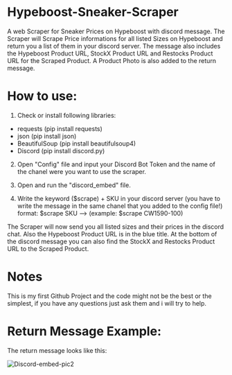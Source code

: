 # Hypeboost-Sneaker-Scraper
A web Scraper for Sneaker Prices on Hypeboost with discord message.
The Scraper will Scrape Price informations for all listed Sizes on Hypeboost and return
you a list of them in your discord server.
The message also includes the Hypeboost Product URL, StockX Product URL and Restocks Product URL for the Scraped Product.
A Product Photo is also added to the return message.




# How to use:

1. Check or install following libraries:

+ requests (pip install requests)
+ json (pip install json)
+ BeautifulSoup (pip install beautifulsoup4)
+ Discord (pip install discord.py)


2. Open "Config" file and input your Discord Bot Token and the name of the chanel were you want to use the scraper.


3. Open and run the "discord_embed" file.

4. Write the keyword ($scrape) + SKU in your discord server (you have to write the message in the same chanel that you added to the config file!)
   format: $scrape SKU --> (example: $scrape CW1590-100)


The Scraper will now send you all listed sizes and their prices in the discord chat.
Also the Hypeboost Product URL is in the blue title.
At the bottom of the discord message you can also find the StockX and Restocks Product URL to the Scraped Product.




# Notes
This is my first Github Project and the code might not be the best or the simplest,
if you have any questions just ask them and i will try to help.



# Return Message Example:
The return message looks like this:


![Discord-embed-pic2](https://user-images.githubusercontent.com/103487648/221241049-eb73f4b7-4582-4e05-b028-e1f7fcac9627.png)
